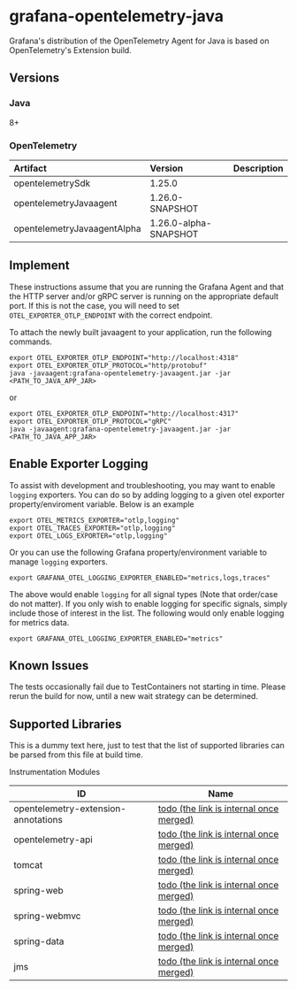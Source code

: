 # grafana-opentelemetry-java
Grafana's distribution of the OpenTelemetry Agent for Java is based on OpenTelemetry's Extension build.

## Versions

### Java
8+

### OpenTelemetry

| Artifact                          | Version                   | Description |
|:----------------------------------|:--------------------------|-------------|
| opentelemetrySdk                  | 1.25.0                    |             |
| opentelemetryJavaagent            | 1.26.0-SNAPSHOT           |             |
| opentelemetryJavaagentAlpha       | 1.26.0-alpha-SNAPSHOT     |             |


## Implement
These instructions assume that you are running the Grafana Agent and that the HTTP server and/or gRPC server
is running on the appropriate default port.  If this is not the case, you will need to set `OTEL_EXPORTER_OTLP_ENDPOINT` with 
the correct endpoint.

To attach the newly built javaagent to your application, run the following commands.

```
export OTEL_EXPORTER_OTLP_ENDPOINT="http://localhost:4318"
export OTEL_EXPORTER_OTLP_PROTOCOL="http/protobuf"
java -javaagent:grafana-opentelemetry-javaagent.jar -jar <PATH_TO_JAVA_APP_JAR>
```
or

```
export OTEL_EXPORTER_OTLP_ENDPOINT="http://localhost:4317"
export OTEL_EXPORTER_OTLP_PROTOCOL="gRPC"
java -javaagent:grafana-opentelemetry-javaagent.jar -jar <PATH_TO_JAVA_APP_JAR>
```

## Enable Exporter Logging

To assist with development and troubleshooting, you may want to enable `logging` exporters.  You can do so by adding
logging to a given otel exporter property/enviroment variable.  Below is an example
```
export OTEL_METRICS_EXPORTER="otlp,logging"
export OTEL_TRACES_EXPORTER="otlp,logging"
export OTEL_LOGS_EXPORTER="otlp,logging"
```

Or you can use the following Grafana property/environment variable to manage `logging` exporters.
```
export GRAFANA_OTEL_LOGGING_EXPORTER_ENABLED="metrics,logs,traces"
```
The above would enable `logging` for all signal types (Note that order/case do not matter).  If you only wish to enable logging for specific 
signals, simply include those of interest in the list.  The following would only enable logging for metrics data.

```
export GRAFANA_OTEL_LOGGING_EXPORTER_ENABLED="metrics"
```



## Known Issues

The tests occasionally fail due to TestContainers not starting in time.  Please rerun the build for now, until
a new wait strategy can be determined.

## Supported Libraries

This is a dummy text here, just to test that the list of supported libraries can be parsed from this file at build time.
                    
Instrumentation Modules
                                                                                                              
| ID                                  | Name                                                                                                                                                                                 |
|-------------------------------------|--------------------------------------------------------------------------------------------------------------------------------------------------------------------------------------|
| opentelemetry-extension-annotations | [todo (the link is internal once merged)](https://github.com/grafana/grafana-opentelemetry-java/pull/17/files#diff-912c0488fe6c6df14ae6491c64e3a302553cfc2f07ce83f9b0b2de635f24fe0f) |
| opentelemetry-api                   | [todo (the link is internal once merged)](https://github.com/grafana/grafana-opentelemetry-java/pull/17/files#diff-912c0488fe6c6df14ae6491c64e3a302553cfc2f07ce83f9b0b2de635f24fe0f) |
| tomcat                              | [todo (the link is internal once merged)](https://github.com/grafana/grafana-opentelemetry-java/pull/17/files#diff-912c0488fe6c6df14ae6491c64e3a302553cfc2f07ce83f9b0b2de635f24fe0f) |
| spring-web                          | [todo (the link is internal once merged)](https://github.com/grafana/grafana-opentelemetry-java/pull/17/files#diff-912c0488fe6c6df14ae6491c64e3a302553cfc2f07ce83f9b0b2de635f24fe0f) |
| spring-webmvc                       | [todo (the link is internal once merged)](https://github.com/grafana/grafana-opentelemetry-java/pull/17/files#diff-912c0488fe6c6df14ae6491c64e3a302553cfc2f07ce83f9b0b2de635f24fe0f) |
| spring-data                         | [todo (the link is internal once merged)](https://github.com/grafana/grafana-opentelemetry-java/pull/17/files#diff-912c0488fe6c6df14ae6491c64e3a302553cfc2f07ce83f9b0b2de635f24fe0f) |
| jms                                 | [todo (the link is internal once merged)](https://github.com/grafana/grafana-opentelemetry-java/pull/17/files#diff-912c0488fe6c6df14ae6491c64e3a302553cfc2f07ce83f9b0b2de635f24fe0f) |
